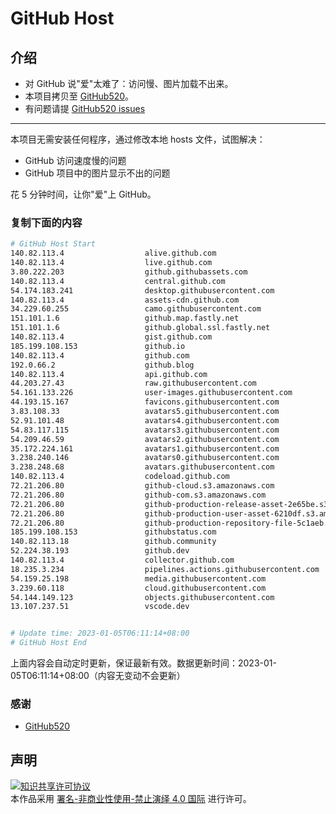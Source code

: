 # GitHub Host
## 介绍
- 对 GitHub 说"爱"太难了：访问慢、图片加载不出来。
- 本项目拷贝至 [GitHub520](https://github.com/521xueweihan/GitHub520)。
- 有问题请提 [GitHub520 issues](https://github.com/521xueweihan/GitHub520/issues/new)

---

本项目无需安装任何程序，通过修改本地 hosts 文件，试图解决：
- GitHub 访问速度慢的问题
- GitHub 项目中的图片显示不出的问题

花 5 分钟时间，让你"爱"上 GitHub。

### 复制下面的内容
```bash
# GitHub Host Start
140.82.113.4                  alive.github.com
140.82.113.4                  live.github.com
3.80.222.203                  github.githubassets.com
140.82.113.4                  central.github.com
54.174.183.241                desktop.githubusercontent.com
140.82.113.4                  assets-cdn.github.com
34.229.60.255                 camo.githubusercontent.com
151.101.1.6                   github.map.fastly.net
151.101.1.6                   github.global.ssl.fastly.net
140.82.113.4                  gist.github.com
185.199.108.153               github.io
140.82.113.4                  github.com
192.0.66.2                    github.blog
140.82.113.4                  api.github.com
44.203.27.43                  raw.githubusercontent.com
54.161.133.226                user-images.githubusercontent.com
44.193.15.167                 favicons.githubusercontent.com
3.83.108.33                   avatars5.githubusercontent.com
52.91.101.48                  avatars4.githubusercontent.com
54.83.117.115                 avatars3.githubusercontent.com
54.209.46.59                  avatars2.githubusercontent.com
35.172.224.161                avatars1.githubusercontent.com
3.238.240.146                 avatars0.githubusercontent.com
3.238.248.68                  avatars.githubusercontent.com
140.82.113.4                  codeload.github.com
72.21.206.80                  github-cloud.s3.amazonaws.com
72.21.206.80                  github-com.s3.amazonaws.com
72.21.206.80                  github-production-release-asset-2e65be.s3.amazonaws.com
72.21.206.80                  github-production-user-asset-6210df.s3.amazonaws.com
72.21.206.80                  github-production-repository-file-5c1aeb.s3.amazonaws.com
185.199.108.153               githubstatus.com
140.82.113.18                 github.community
52.224.38.193                 github.dev
140.82.113.4                  collector.github.com
18.235.3.234                  pipelines.actions.githubusercontent.com
54.159.25.198                 media.githubusercontent.com
3.239.60.118                  cloud.githubusercontent.com
54.144.149.123                objects.githubusercontent.com
13.107.237.51                 vscode.dev


# Update time: 2023-01-05T06:11:14+08:00
# GitHub Host End

```
上面内容会自动定时更新，保证最新有效。数据更新时间：2023-01-05T06:11:14+08:00（内容无变动不会更新）

### 感谢

- [GitHub520](https://github.com/521xueweihan/GitHub520)

## 声明
<a rel="license" href="https://creativecommons.org/licenses/by-nc-nd/4.0/deed.zh"><img alt="知识共享许可协议" style="border-width: 0" src="https://licensebuttons.net/l/by-nc-nd/4.0/88x31.png"></a><br>本作品采用 <a rel="license" href="https://creativecommons.org/licenses/by-nc-nd/4.0/deed.zh">署名-非商业性使用-禁止演绎 4.0 国际</a> 进行许可。